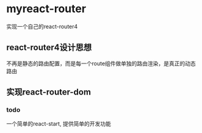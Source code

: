 # myreact-router
实现一个自己的react-router4

## react-router4设计思想
不再是静态的路由配置，而是每一个route组件做单独的路由渲染，是真正的动态路由

## 实现react-router-dom


### todo
一个简单的react-start, 提供简单的开发功能